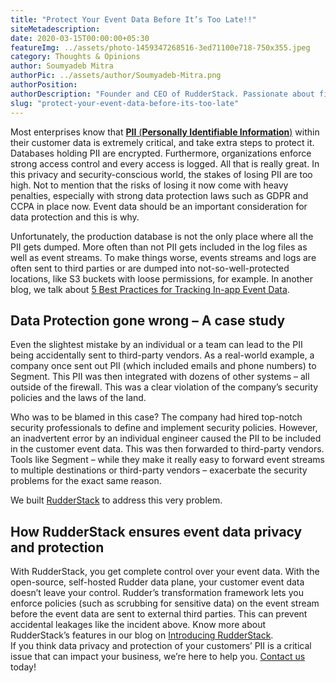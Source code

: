 ```yaml
---
title: "Protect Your Event Data Before It’s Too Late!!"
siteMetadescription:
date: 2020-03-15T00:00:00+05:30
featureImg: ../assets/photo-1459347268516-3ed71100e718-750x355.jpeg
category: Thoughts & Opinions
author: Soumyadeb Mitra
authorPic: ../assets/author/Soumyadeb-Mitra.png
authorPosition: 
authorDescription: "Founder and CEO of RudderStack. Passionate about finding engineering solutions to real-world problems."
slug: "protect-your-event-data-before-its-too-late"
---
```

Most enterprises know that [**PII** (**Personally Identifiable Information**)](https://en.wikipedia.org/wiki/Personal_data) within their customer data is extremely critical, and take extra steps to protect it. Databases holding PII are encrypted. Furthermore, organizations enforce strong access control and every access is logged. All that is really great. In this privacy and security-conscious world, the stakes of losing PII are too high. Not to mention that the risks of losing it now come with heavy penalties, especially with strong data protection laws such as GDPR and CCPA in place now. Event data should be an important consideration for data protection and this is why.  

Unfortunately, the production database is not the only place where all the PII gets dumped. More often than not PII gets included in the log files as well as event streams. To make things worse, events streams and logs are often sent to third parties or are dumped into not-so-well-protected locations, like S3 buckets with loose permissions, for example. In another blog, we talk about [5 Best Practices for Tracking In-app Event Data](https://rudderstack.com/wp-admin/post.php?post=25760&action=edit).

Data Protection gone wrong – A case study
-----------------------------------------

Even the slightest mistake by an individual or a team can lead to the PII being accidentally sent to third-party vendors. As a real-world example, a company once sent out PII (which included emails and phone numbers) to Segment. This PII was then integrated with dozens of other systems – all outside of the firewall. This was a clear violation of the company’s security policies and the laws of the land.  

Who was to be blamed in this case? The company had hired top-notch security professionals to define and implement security policies. However, an inadvertent error by an individual engineer caused the PII to be included in the customer event data. This was then forwarded to third-party vendors. Tools like Segment – while they make it really easy to forward event streams to multiple destinations or third-party vendors – exacerbate the security problems for the exact same reason.  

We built [RudderStack](https://rudderstack.com/) to address this very problem. 

How RudderStack ensures event data privacy and protection
---------------------------------------------------------

With RudderStack, you get complete control over your event data. With the open-source, self-hosted Rudder data plane, your customer event data doesn’t leave your control. Rudder’s transformation framework lets you enforce policies (such as scrubbing for sensitive data) on the event stream before the event data are sent to external third parties. This can prevent accidental leakages like the incident above. Know more about RudderStack’s features in our blog on [Introducing RudderStack](https://rudderstack.com/blog/introducing-rudderstack/).  
If you think data privacy and protection of your customers’ PII is a critical issue that can impact your business, we’re here to help you. [Contact us](https://rudderstack.com/contact/) today!